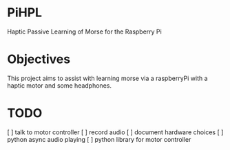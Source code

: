 # PiHPL
Haptic Passive Learning of Morse for the Raspberry Pi


# Objectives

This project aims to assist with learning morse via a raspberryPi with a haptic motor and some headphones.


# TODO

[ ] talk to motor controller
[ ] record audio
[ ] document hardware choices
[ ] python async audio playing
[ ] python library for motor controller


